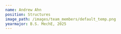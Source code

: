 ```yaml
---
name: Andrew Ahn
position: Structures
image_path: /images/team_members/default_temp.png
yearmajor: B.S. MechE, 2025
---
```

